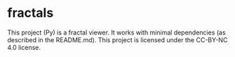 # fractals
This project (Py) is a fractal viewer. It works with minimal dependencies (as described in the README.md). This project is licensed under the CC-BY-NC 4.0 license.
